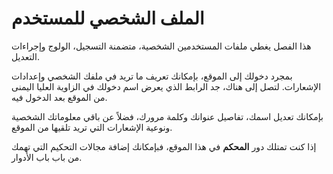 ﻿# الملف الشخصي للمستخدم

هذا الفصل يغطي ملفات المستخدمين الشخصية، متضمنة التسجيل، الولوج وإجراءات التعديل.

بمجرد دخولك إلى الموقع، بإمكانك تعريف ما تريد في ملفك الشخصي وإعدادات الإشعارات. لتصل إلى هناك، جد الرابط الذي يعرض اسم دخولك في الزاوية العليا اليمنى من الموقع بعد الدخول فيه.

بإمكانك تعديل اسمك، تفاصيل عنوانك وكلمة مرورك، فضلاً عن باقي معلوماتك الشخصية ونوعية الإشعارات التي تريد تلقيها من الموقع.

إذا كنت تمتلك دور **المحكم** في هذا الموقع، فبإمكانك إضافة مجالات التحكيم التي تهمك من باب باب الأدوار.
